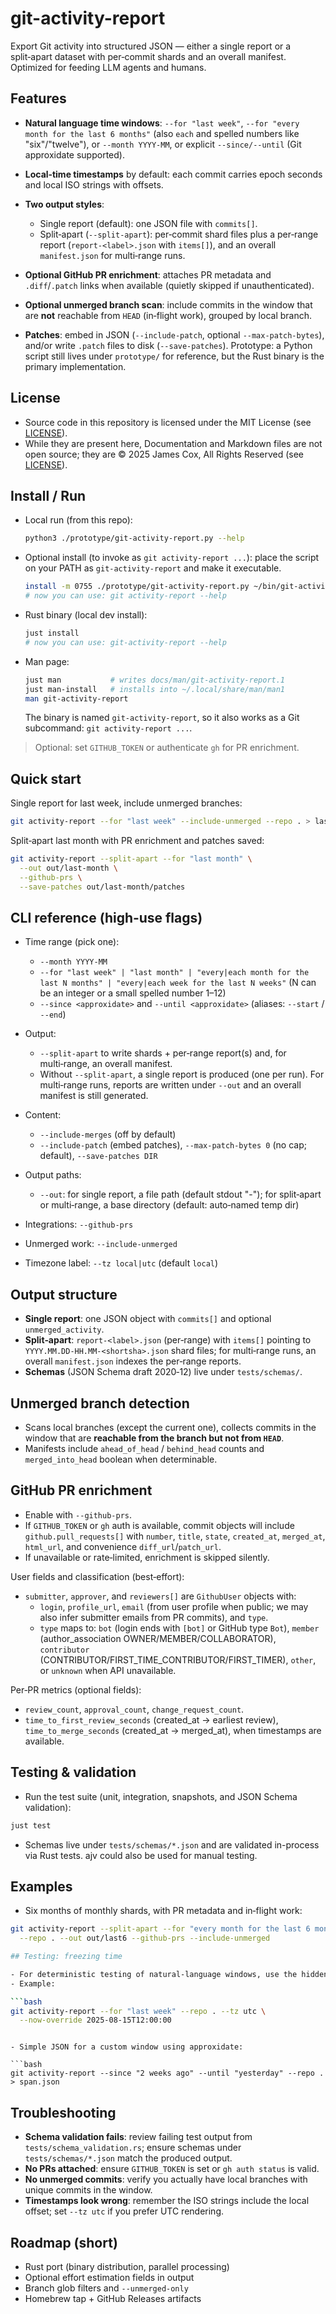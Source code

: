 # git-activity-report

Export Git activity into structured JSON — either a single report or a split‑apart dataset with per‑commit shards and an overall manifest. Optimized for feeding LLM agents and humans.

## Features

- **Natural language time windows**: `--for "last week"`, `--for "every month for the last 6 months"` (also `each` and spelled numbers like "six"/"twelve"), or `--month YYYY-MM`, or explicit `--since/--until` (Git approxidate supported).
- **Local‑time timestamps** by default: each commit carries epoch seconds and local ISO strings with offsets.
- **Two output styles**:

  - Single report (default): one JSON file with `commits[]`.
  - Split‑apart (`--split-apart`): per‑commit shard files plus a per‑range report (`report-<label>.json` with `items[]`), and an overall `manifest.json` for multi‑range runs.

- **Optional GitHub PR enrichment**: attaches PR metadata and `.diff`/`.patch` links when available (quietly skipped if unauthenticated).
- **Optional unmerged branch scan**: include commits in the window that are **not** reachable from `HEAD` (in‑flight work), grouped by local branch.
- **Patches**: embed in JSON (`--include-patch`, optional `--max-patch-bytes`), and/or write `.patch` files to disk (`--save-patches`).
  Prototype: a Python script still lives under `prototype/` for reference, but the Rust binary is the primary implementation.

## License

- Source code in this repository is licensed under the MIT License (see [LICENSE](./LICENSES/MIT.txt)).
- While they are present here, Documentation and Markdown files are not open source; they are © 2025 James Cox, All Rights Reserved (see [LICENSE](./LICENSES/LicenseRef-AllRightsReserved.txt)).

## Install / Run

- Local run (from this repo):

  ```bash
  python3 ./prototype/git-activity-report.py --help
  ```

- Optional install (to invoke as `git activity-report ...`): place the script on your PATH as `git-activity-report` and make it executable.

  ```bash
  install -m 0755 ./prototype/git-activity-report.py ~/bin/git-activity-report
  # now you can use: git activity-report --help
  ```

- Rust binary (local dev install):

  ```bash
  just install
  # now you can use: git-activity-report --help
  ```

- Man page:

  ```bash
  just man           # writes docs/man/git-activity-report.1
  just man-install   # installs into ~/.local/share/man/man1
  man git-activity-report
  ```

  The binary is named `git-activity-report`, so it also works as a Git subcommand: `git activity-report ...`.

> Optional: set `GITHUB_TOKEN` or authenticate `gh` for PR enrichment.

## Quick start

Single report for last week, include unmerged branches:

```bash
git activity-report --for "last week" --include-unmerged --repo . > last_week.json
```

Split‑apart last month with PR enrichment and patches saved:

```bash
git activity-report --split-apart --for "last month" \
  --out out/last-month \
  --github-prs \
  --save-patches out/last-month/patches
```

## CLI reference (high‑use flags)

- Time range (pick one):

  - `--month YYYY-MM`
  - `--for "last week" | "last month" | "every|each month for the last N months" | "every|each week for the last N weeks"` (N can be an integer or a small spelled number 1–12)
  - `--since <approxidate>` and `--until <approxidate>` (aliases: `--start` / `--end`)

- Output:
  - `--split-apart` to write shards + per‑range report(s) and, for multi‑range, an overall manifest.
  - Without `--split-apart`, a single report is produced (one per run). For multi‑range runs, reports are written under `--out` and an overall manifest is still generated.
- Content:

  - `--include-merges` (off by default)
  - `--include-patch` (embed patches), `--max-patch-bytes 0` (no cap; default), `--save-patches DIR`

- Output paths:

  - `--out`: for single report, a file path (default stdout "-"); for split‑apart or multi‑range, a base directory (default: auto‑named temp dir)

- Integrations: `--github-prs`
- Unmerged work: `--include-unmerged`
- Timezone label: `--tz local|utc` (default `local`)

## Output structure

- **Single report**: one JSON object with `commits[]` and optional `unmerged_activity`.
- **Split‑apart**: `report-<label>.json` (per‑range) with `items[]` pointing to `YYYY.MM.DD-HH.MM-<shortsha>.json` shard files; for multi‑range runs, an overall `manifest.json` indexes the per‑range reports.
- **Schemas** (JSON Schema draft 2020‑12) live under `tests/schemas/`.

## Unmerged branch detection

- Scans local branches (except the current one), collects commits in the window that are **reachable from the branch but not from `HEAD`**.
- Manifests include `ahead_of_head` / `behind_head` counts and `merged_into_head` boolean when determinable.

## GitHub PR enrichment

- Enable with `--github-prs`.
- If `GITHUB_TOKEN` or `gh` auth is available, commit objects will include `github.pull_requests[]` with `number`, `title`, `state`, `created_at`, `merged_at`, `html_url`, and convenience `diff_url`/`patch_url`.
- If unavailable or rate‑limited, enrichment is skipped silently.

User fields and classification (best‑effort):

- `submitter`, `approver`, and `reviewers[]` are `GithubUser` objects with:
  - `login`, `profile_url`, `email` (from user profile when public; we may also infer submitter emails from PR commits), and `type`.
  - `type` maps to: `bot` (login ends with `[bot]` or GitHub type `Bot`), `member` (author_association OWNER/MEMBER/COLLABORATOR), `contributor` (CONTRIBUTOR/FIRST_TIME_CONTRIBUTOR/FIRST_TIMER), `other`, or `unknown` when API unavailable.

Per‑PR metrics (optional fields):

- `review_count`, `approval_count`, `change_request_count`.
- `time_to_first_review_seconds` (created_at → earliest review), `time_to_merge_seconds` (created_at → merged_at), when timestamps are available.

## Testing & validation

- Run the test suite (unit, integration, snapshots, and JSON Schema validation):

```bash
just test
```

- Schemas live under `tests/schemas/*.json` and are validated in-process via Rust tests. ajv could also be used for manual testing.

## Examples

- Six months of monthly shards, with PR metadata and in‑flight work:

```bash
git activity-report --split-apart --for "every month for the last 6 months" \
  --repo . --out out/last6 --github-prs --include-unmerged

## Testing: freezing time

- For deterministic testing of natural-language windows, use the hidden flag `--now-override` with either RFC3339 (e.g., `2025-08-15T12:00:00Z`) or a local naive time (e.g., `2025-08-15T12:00:00`).
- Example:

```bash
git activity-report --for "last week" --repo . --tz utc \
  --now-override 2025-08-15T12:00:00
```
```

- Simple JSON for a custom window using approxidate:

```bash
git activity-report --since "2 weeks ago" --until "yesterday" --repo . > span.json
```

## Troubleshooting

- **Schema validation fails**: review failing test output from `tests/schema_validation.rs`; ensure schemas under `tests/schemas/*.json` match the produced output.
- **No PRs attached**: ensure `GITHUB_TOKEN` is set or `gh auth status` is valid.
- **No unmerged commits**: verify you actually have local branches with unique commits in the window.
- **Timestamps look wrong**: remember the ISO strings include the local offset; set `--tz utc` if you prefer UTC rendering.

## Roadmap (short)

- Rust port (binary distribution, parallel processing)
- Optional effort estimation fields in output
- Branch glob filters and `--unmerged-only`
- Homebrew tap + GitHub Releases artifacts
